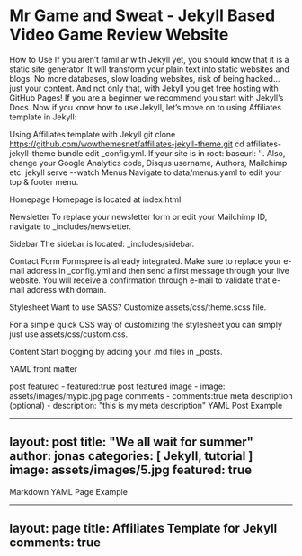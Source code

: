 # Mr Game and Sweat - Jekyll Based Video Game Review Website

How to Use
If you aren’t familiar with Jekyll yet, you should know that it is a static site generator. It will transform your plain text into static websites and blogs. No more databases, slow loading websites, risk of being hacked…just your content. And not only that, with Jekyll you get free hosting with GitHub Pages! If you are a beginner we recommend you start with Jekyll’s Docs. Now if you know how to use Jekyll, let’s move on to using Affiliates template in Jekyll:

Using Affiliates template with Jekyll
git clone <https://github.com/wowthemesnet/affiliates-jekyll-theme.git>
cd affiliates-jekyll-theme
bundle
edit _config.yml. If your site is in root: baseurl: ''. Also, change your Google Analytics code, Disqus username, Authors, Mailchimp etc.
jekyll serve --watch
Menus
Navigate to data/menus.yaml to edit your top & footer menu.

Homepage
Homepage is located at index.html.

Newsletter
To replace your newsletter form or edit your Mailchimp ID, navigate to _includes/newsletter.

Sidebar
The sidebar is located: _includes/sidebar.

Contact Form
Formspree is already integrated. Make sure to replace your e-mail address in _config.yml and then send a first message through your live website. You will receive a confirmation through e-mail to validate that e-mail address with domain.

Stylesheet
Want to use SASS? Customize assets/css/theme.scss file.

For a simple quick CSS way of customizing the stylesheet you can simply just use assets/css/custom.css.

Content
Start blogging by adding your .md files in _posts.

YAML front matter

post featured - featured:true
post featured image - image: assets/images/mypic.jpg
page comments - comments:true
meta description (optional) - description: "this is my meta description"
YAML Post Example

---

layout: post
title:  "We all wait for summer"
author: jonas
categories: [ Jekyll, tutorial ]
image: assets/images/5.jpg
featured: true
---

Markdown
YAML Page Example

---

layout: page
title: Affiliates Template for Jekyll
comments: true
---
